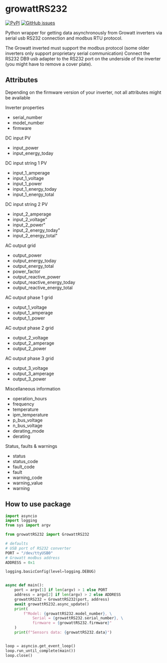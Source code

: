 # growattRS232

[![PyPI][pypi-releases-shield]][pypi-releases]
[![GitHub issues](https://img.shields.io/github/issues/ArdescoConsulting/growattRS232.svg)](https://GitHub.com/ArdescoConsulting/growattRS232/issues/)

Python wrapper for getting data asynchronously from Growatt inverters via serial usb RS232 connection and modbus RTU protocol.

The Growatt inverted must support the modbus protocol (some older inverters only support proprietary serial communication)
Connect the RS232 DB9 usb adapter to the RS232 port on the underside of the inverter (you might have to remove a cover plate).

## Attributes

Depending on the firmware version of your inverter, not all attributes might be available

Inverter properties

- serial_number
- model_number
- firmware

DC input PV

- input_power
- input_energy_today

DC input string 1 PV

- input_1_amperage
- input_1_voltage
- input_1_power
- input_1_energy_today
- input_1_energy_total

DC input string 2 PV

- input_2_amperage
- input_2_voltage"
- input_2_power"
- input_2_energy_today"
- input_2_energy_total"

AC output grid

- output_power
- output_energy_today
- output_energy_total
- power_factor
- output_reactive_power
- output_reactive_energy_today
- output_reactive_energy_total

AC output phase 1 grid

- output_1_voltage
- output_1_amperage
- output_1_power

AC output phase 2 grid

- output_2_voltage
- output_2_amperage
- output_2_power

AC output phase 3 grid

- output_3_voltage
- output_3_amperage
- output_3_power

Miscellaneous information

- operation_hours
- frequency
- temperature
- ipm_temperature
- p_bus_voltage
- n_bus_voltage
- derating_mode
- derating

Status, faults & warnings

- status
- status_code
- fault_code
- fault
- warning_code
- warning_value
- warning

## How to use package

``` py
import asyncio
import logging
from sys import argv

from growattRS232 import GrowattRS232

# defaults
# USB port of RS232 converter
PORT = "/dev/ttyUSB0"
# Growatt modbus address
ADDRESS = 0x1

logging.basicConfig(level=logging.DEBUG)


async def main():
    port = argv[1] if len(argv) > 1 else PORT
    address = argv[2] if len(argv) > 2 else ADDRESS
    growattRS232 = GrowattRS232(port, address)
    await growattRS232.async_update()
    print(
        f"Model: {growattRS232.model_number}, \
            Serial = {growattRS232.serial_number}, \
            firmware = {growattRS232.firmware}"
    )
    print(f"Sensors data: {growattRS232.data}")


loop = asyncio.get_event_loop()
loop.run_until_complete(main())
loop.close()
```

[pypi-releases]: https://pypi.org/project/growattRS232
[pypi-releases-shield]: https://img.shields.io/pypi/v/growattRS232
